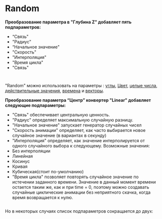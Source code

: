 # Random

**Преобразование параметра в "Глубина Z" добавляет пять подпараметров:**

* “Связь"
* "Радиус"
* “Начальное значение"
* "Скорость"
* "Интерполяция"
* "Время цикла"
* "Связь"



<figure><img src="https://lh7-us.googleusercontent.com/Tx1-3V7AgCuqbjNChXzFgIZaNEQ4tbbqJDY2rMIwSYQMLl-7Np6s_VXfw5j9a1xknNTYegml7G8MT8mDcX4eAJnuKjnlRAQ5e1sWBHvCZ4ufBWxd8MgBcB6quOuCHZK0-gg3jHEk4XDoMt3Yw5iBv2o" alt=""><figcaption></figcaption></figure>

<figure><img src="https://lh7-us.googleusercontent.com/8Ixi9uJuJYW-VEyQy38MnN7zremZ3lkEN4Y6Ry9yheeggZPQxb5UueIiKXI9g6oA6K_xs0Rf8FtUQud_JRXsiUhZZKWWpTgmWD6gg78d6YWtVMxjKoW1uvtYdHW103ENY4mu2aj0v-lLKnyY6BYyDKE" alt=""><figcaption></figcaption></figure>

"Random" можно использовать на параметры : [углы](https://wiki.synfig.org/Convert#Angle), [Цвет](https://wiki.synfig.org/Convert#Color), [целые числа](https://wiki.synfig.org/Convert#Integer), [действительные значения](https://wiki.synfig.org/Convert#Real), [времена](https://wiki.synfig.org/Convert#Time) и [векторы](https://wiki.synfig.org/Convert#Vector).

**Преобразование параметра  “Центр” конвертер "Linear" добавляет следующие подпараметры:**

* "Связь" обеспечивает центральную ценность.
* "Радиус" определяет максимальную случайную разницу.
* "Начальное значение" запускает генератор случайных чисел
* "Скорость анимации" определяет, как часто выбирается новое случайное значение (в вариантах в секунду)
* "Интерполяция" определяет, как значение интерполируется от одного случайного выбора к следующему. Возможные значения:&#x20;
* Без интерполяции
* Линейная
* Косинус
* Кривая
* Кубическая(стоит по-умолчанию)
* "Время цикла" позволяет повторять случайное значение по истечении заданного времени. Значение в данный момент времени остается таким же, как и при time = 0, поэтому можно создавать случайные циклические анимации без неприятного скачка, когда время возвращается к нулю.

<figure><img src="https://lh7-us.googleusercontent.com/c-zuoJwmc1LRh6BNK-7fUdGI6Ok15Va92Q0-IT36t00VkJF65s8CoUoEYtErbVlvTyfWqjJegovFHQ5Qb4N0SmMoRRo6Z89oiMsi-qfAAfLLe_V_XQKv1YEnX0DVOiuFP8D-wTcej-IwNzkdH1AiQQc" alt=""><figcaption></figcaption></figure>

Но в некоторых случаях список подпараметров сокращается до двух:

<figure><img src="https://lh7-us.googleusercontent.com/11NH1UGdl73gcG36rCdKDd7CxT3o8v16FI6QQTqBpLaWdnneBvTQN14bdEY9cEjg-Pnw55-rSTdZ-SdFGDEVRIR1yRhOD-AYvuK5ziOJF4tWPtaMGk-ZxpxlDGVlAkgMQ7F-qCOhQafq-HmN2X3CVK4" alt=""><figcaption></figcaption></figure>
